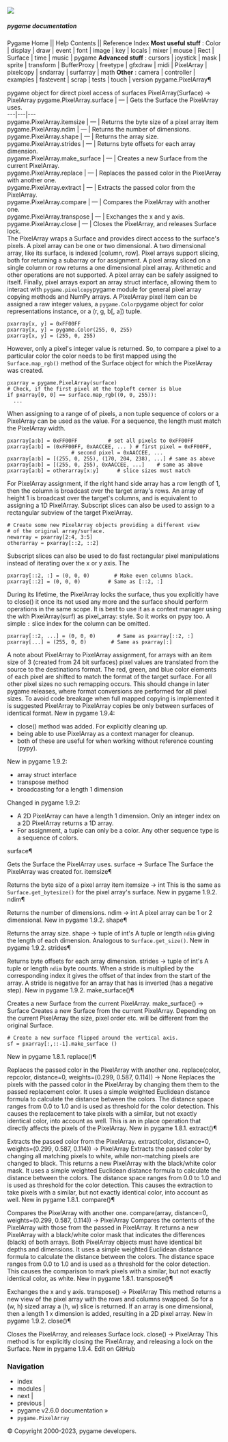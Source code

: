 ![](https://www.pygame.org/docs/_static/pygame_tiny.png)
##### pygame documentation
Pygame Home || Help Contents || Reference Index
**Most useful stuff** : Color | display | draw | event | font | image | key | locals | mixer | mouse | Rect | Surface | time | music | pygame
**Advanced stuff** : cursors | joystick | mask | sprite | transform | BufferProxy | freetype | gfxdraw | midi | PixelArray | pixelcopy | sndarray | surfarray | math
**Other** : camera | controller | examples | fastevent | scrap | tests | touch | version
pygame.PixelArray¶
    
pygame object for direct pixel access of surfaces
PixelArray(Surface) -> PixelArray
pygame.PixelArray.surface | — | Gets the Surface the PixelArray uses.  
---|---|---  
pygame.PixelArray.itemsize | — | Returns the byte size of a pixel array item  
pygame.PixelArray.ndim | — | Returns the number of dimensions.  
pygame.PixelArray.shape | — | Returns the array size.  
pygame.PixelArray.strides | — | Returns byte offsets for each array dimension.  
pygame.PixelArray.make_surface | — | Creates a new Surface from the current PixelArray.  
pygame.PixelArray.replace | — | Replaces the passed color in the PixelArray with another one.  
pygame.PixelArray.extract | — | Extracts the passed color from the PixelArray.  
pygame.PixelArray.compare | — | Compares the PixelArray with another one.  
pygame.PixelArray.transpose | — | Exchanges the x and y axis.  
pygame.PixelArray.close | — | Closes the PixelArray, and releases Surface lock.  
The PixelArray wraps a Surface and provides direct access to the surface's pixels. A pixel array can be one or two dimensional. A two dimensional array, like its surface, is indexed [column, row]. Pixel arrays support slicing, both for returning a subarray or for assignment. A pixel array sliced on a single column or row returns a one dimensional pixel array. Arithmetic and other operations are not supported. A pixel array can be safely assigned to itself. Finally, pixel arrays export an array struct interface, allowing them to interact with `pygame.pixelcopy`pygame module for general pixel array copying methods and NumPy arrays.
A PixelArray pixel item can be assigned a raw integer values, a `pygame.Color`pygame object for color representations instance, or a (r, g, b[, a]) tuple.
```
pxarray[x, y] = 0xFF00FF
pxarray[x, y] = pygame.Color(255, 0, 255)
pxarray[x, y] = (255, 0, 255)

```

However, only a pixel's integer value is returned. So, to compare a pixel to a particular color the color needs to be first mapped using the `Surface.map_rgb()` method of the Surface object for which the PixelArray was created.
```
pxarray = pygame.PixelArray(surface)
# Check, if the first pixel at the topleft corner is blue
if pxarray[0, 0] == surface.map_rgb((0, 0, 255)):
  ...

```

When assigning to a range of of pixels, a non tuple sequence of colors or a PixelArray can be used as the value. For a sequence, the length must match the PixelArray width.
```
pxarray[a:b] = 0xFF00FF          # set all pixels to 0xFF00FF
pxarray[a:b] = (0xFF00FF, 0xAACCEE, ... ) # first pixel = 0xFF00FF,
                     # second pixel = 0xAACCEE, ...
pxarray[a:b] = [(255, 0, 255), (170, 204, 238), ...] # same as above
pxarray[a:b] = [(255, 0, 255), 0xAACCEE, ...]    # same as above
pxarray[a:b] = otherarray[x:y]      # slice sizes must match

```

For PixelArray assignment, if the right hand side array has a row length of 1, then the column is broadcast over the target array's rows. An array of height 1 is broadcast over the target's columns, and is equivalent to assigning a 1D PixelArray.
Subscript slices can also be used to assign to a rectangular subview of the target PixelArray.
```
# Create some new PixelArray objects providing a different view
# of the original array/surface.
newarray = pxarray[2:4, 3:5]
otherarray = pxarray[::2, ::2]

```

Subscript slices can also be used to do fast rectangular pixel manipulations instead of iterating over the x or y axis. The
```
pxarray[::2, :] = (0, 0, 0)        # Make even columns black.
pxarray[::2] = (0, 0, 0)         # Same as [::2, :]

```

During its lifetime, the PixelArray locks the surface, thus you explicitly have to close() it once its not used any more and the surface should perform operations in the same scope. It is best to use it as a context manager using the with PixelArray(surf) as pixel_array: style. So it works on pypy too.
A simple `:` slice index for the column can be omitted.
```
pxarray[::2, ...] = (0, 0, 0)       # Same as pxarray[::2, :]
pxarray[...] = (255, 0, 0)        # Same as pxarray[:]

```

A note about PixelArray to PixelArray assignment, for arrays with an item size of 3 (created from 24 bit surfaces) pixel values are translated from the source to the destinations format. The red, green, and blue color elements of each pixel are shifted to match the format of the target surface. For all other pixel sizes no such remapping occurs. This should change in later pygame releases, where format conversions are performed for all pixel sizes. To avoid code breakage when full mapped copying is implemented it is suggested PixelArray to PixelArray copies be only between surfaces of identical format.
New in pygame 1.9.4: 
  * close() method was added. For explicitly cleaning up.
  * being able to use PixelArray as a context manager for cleanup.
  * both of these are useful for when working without reference counting (pypy).


New in pygame 1.9.2: 
  * array struct interface
  * transpose method
  * broadcasting for a length 1 dimension


Changed in pygame 1.9.2: 
  * A 2D PixelArray can have a length 1 dimension. Only an integer index on a 2D PixelArray returns a 1D array.
  * For assignment, a tuple can only be a color. Any other sequence type is a sequence of colors.


surface¶
    
Gets the Surface the PixelArray uses.
surface -> Surface
The Surface the PixelArray was created for.
itemsize¶
    
Returns the byte size of a pixel array item
itemsize -> int
This is the same as `Surface.get_bytesize()` for the pixel array's surface.
New in pygame 1.9.2.
ndim¶
    
Returns the number of dimensions.
ndim -> int
A pixel array can be 1 or 2 dimensional.
New in pygame 1.9.2.
shape¶
    
Returns the array size.
shape -> tuple of int's
A tuple or length `ndim` giving the length of each dimension. Analogous to `Surface.get_size()`.
New in pygame 1.9.2.
strides¶
    
Returns byte offsets for each array dimension.
strides -> tuple of int's
A tuple or length `ndim` byte counts. When a stride is multiplied by the corresponding index it gives the offset of that index from the start of the array. A stride is negative for an array that has is inverted (has a negative step).
New in pygame 1.9.2.
make_surface()¶
    
Creates a new Surface from the current PixelArray.
make_surface() -> Surface
Creates a new Surface from the current PixelArray. Depending on the current PixelArray the size, pixel order etc. will be different from the original Surface.
```
# Create a new surface flipped around the vertical axis.
sf = pxarray[:,::-1].make_surface ()

```

New in pygame 1.8.1.
replace()¶
    
Replaces the passed color in the PixelArray with another one.
replace(color, repcolor, distance=0, weights=(0.299, 0.587, 0.114)) -> None
Replaces the pixels with the passed color in the PixelArray by changing them them to the passed replacement color.
It uses a simple weighted Euclidean distance formula to calculate the distance between the colors. The distance space ranges from 0.0 to 1.0 and is used as threshold for the color detection. This causes the replacement to take pixels with a similar, but not exactly identical color, into account as well.
This is an in place operation that directly affects the pixels of the PixelArray.
New in pygame 1.8.1.
extract()¶
    
Extracts the passed color from the PixelArray.
extract(color, distance=0, weights=(0.299, 0.587, 0.114)) -> PixelArray
Extracts the passed color by changing all matching pixels to white, while non-matching pixels are changed to black. This returns a new PixelArray with the black/white color mask.
It uses a simple weighted Euclidean distance formula to calculate the distance between the colors. The distance space ranges from 0.0 to 1.0 and is used as threshold for the color detection. This causes the extraction to take pixels with a similar, but not exactly identical color, into account as well.
New in pygame 1.8.1.
compare()¶
    
Compares the PixelArray with another one.
compare(array, distance=0, weights=(0.299, 0.587, 0.114)) -> PixelArray
Compares the contents of the PixelArray with those from the passed in PixelArray. It returns a new PixelArray with a black/white color mask that indicates the differences (black) of both arrays. Both PixelArray objects must have identical bit depths and dimensions.
It uses a simple weighted Euclidean distance formula to calculate the distance between the colors. The distance space ranges from 0.0 to 1.0 and is used as a threshold for the color detection. This causes the comparison to mark pixels with a similar, but not exactly identical color, as white.
New in pygame 1.8.1.
transpose()¶
    
Exchanges the x and y axis.
transpose() -> PixelArray
This method returns a new view of the pixel array with the rows and columns swapped. So for a (w, h) sized array a (h, w) slice is returned. If an array is one dimensional, then a length 1 x dimension is added, resulting in a 2D pixel array.
New in pygame 1.9.2.
close()¶
    
Closes the PixelArray, and releases Surface lock.
close() -> PixelArray
This method is for explicitly closing the PixelArray, and releasing a lock on the Surface.
New in pygame 1.9.4.
Edit on GitHub
### Navigation
  * index
  * modules |
  * next |
  * previous |
  * pygame v2.6.0 documentation »
  * `pygame.PixelArray`


© Copyright 2000-2023, pygame developers. 
